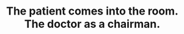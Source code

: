 ---
area: Communication Skills, calgary-cambridge-model
category: 12 - Calgary Cambridge Workshop
title: The patient comes into the room. The doctor as a chairman.
description: The patient comes into the room. The doctor as a chairman.
audio: /assets/audio/12- Calgary Cambridge Workshop - 12 The patient comes into the room. The doctor as a chairman. Malcolm Thomas - MQ.mp3
article: 
www: 
keywords: Calgary, Cambridge, Model, doctor, chairman
youtube: 
soundcloud: 
---